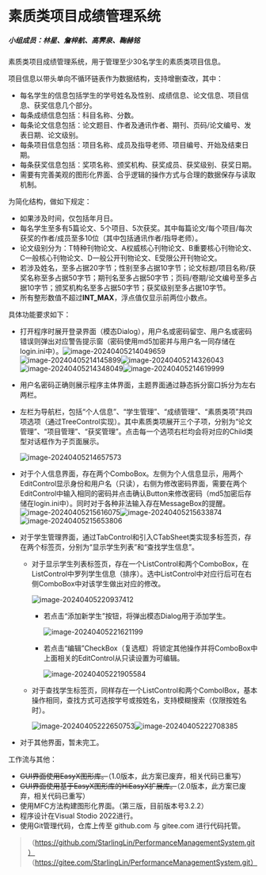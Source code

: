 # 素质类项目成绩管理系统

##### 小组成员：林星、詹梓航、高霁泉、鞠赫铭

素质类项目成绩管理系统，用于管理至少30名学生的素质类项目信息。

项目信息以带头单向不循环链表作为数据结构，支持增删查改，其中：
- 每名学生的信息包括学生的学号姓名及性别、成绩信息、论文信息、项目信息、获奖信息几个部分。
- 每条成绩信息包括：科目名称、分数。
- 每条论文信息包括：论文题目、作者及通讯作者、期刊、页码/论文编号、发表日期、论文级别。
- 每条项目信息包括：项目名称、成员及指导老师、项目编号、开始及结束日期。
- 每条获奖信息包括：奖项名称、颁奖机构、获奖成员、获奖级别、获奖日期。
- 需要有完善美观的图形化界面、合乎逻辑的操作方式与合理的数据保存与读取机制。

为简化结构，做如下规定：
- 如果涉及时间，仅包括年月日。
- 每名学生至多有5篇论文、5个项目、5次获奖。其中每篇论文/每个项目/每次获奖的作者/成员至多10位（其中包括通讯作者/指导老师）。
- 论文级别分为：T特种刊物论文、A权威核心刊物论文、B重要核心刊物论文、C一般核心刊物论文、D一般公开刊物论文、E受限公开刊物论文。
- 若涉及姓名，至多占据20字节；性别至多占据10字节；论文标题/项目名称/获奖名称至多占据50字节；期刊名至多占据50字节；页码/卷期/论文编号至多占据10字节；颁奖机构名至多占据50字节；获奖级别至多占据10字节。
- 所有整形数值不超过**INT_MAX**，浮点值仅显示前两位小数点。

具体功能要求如下：
- 打开程序时展开登录界面（模态Dialog），用户名或密码留空、用户名或密码错误则弹出对应警告提示窗（密码使用md5加密并与用户名一同存储在login.ini中）。![image-20240405214049659](./README/image-20240405214049659.png)![image-20240405214145899](./README/image-20240405214145899.png)![image-20240405214326043](./README/image-20240405214326043.png)![image-20240405214348049](./README/image-20240405214348049.png)![image-20240405214619999](./README/image-20240405214619999.png)

  

- 用户名密码正确则展示程序主体界面，主题界面通过静态拆分窗口拆分为左右两栏。

- 左栏为导航栏，包括“个人信息”、“学生管理”、“成绩管理”、“素质类项”共四项选项（通过TreeControl实现）。其中素质类项展开三个子项，分别为“论文管理”、“项目管理”、“获奖管理”。点击每一个选项右栏均会将对应的Child类型对话框作为子页面展示。

  ![image-20240405214657573](./README/image-20240405214657573.png)

- 对于个人信息界面，存在两个ComboBox。左侧为个人信息显示，用两个EditControl显示身份和用户名（只读），右侧为修改密码界面，需要在两个EditControl中输入相同的密码并点击确认Button来修改密码（md5加密后存储在login.ini中）。同时对于各种非法输入存在MessageBox的提醒。![image-20240405215616075](./README/image-20240405215616075.png)![image-20240405215633874](./README/image-20240405215633874.png)![image-20240405215653806](./README/image-20240405215653806.png)

- 对于学生管理界面，通过TabControl和引入CTabSheet类实现多标签页，存在两个标签页，分别为“显示学生列表”和“查找学生信息”。

  - 对于显示学生列表标签页，存在一个ListControl和两个ComboBox，在ListControl中罗列学生信息（排序）。选中ListControl中对应行后可在右侧ComboBox中对该学生做出对应的修改。

    ![image-20240405220937412](./README/image-20240405220937412.png)

    + 若点击“添加新学生”按钮，将弹出模态Dialog用于添加学生。

      ![image-20240405221621199](./README/image-20240405221621199.png)

    + 若点击“编辑”CheckBox（复选框）将锁定其他操作并将ComboBox中上面相关的EditControl从只读设置为可编辑。

      ![image-20240405221905584](./README/image-20240405221905584.png)

  - 对于查找学生标签页，同样存在一个ListControl和两个CombolBox，基本操作相同，查找方式可选按学号或按姓名，支持模糊搜索（仅限按姓名时）。

    ![image-20240405222650753](./README/image-20240405222650753.png)![image-20240405222708385](./README/image-20240405222708385.png)

- 对于其他界面，暂未完工。

  

工作流与其他：

- ~~GUI界面使用EasyX图形库。~~（1.0版本，此方案已废弃，相关代码已重写）
- ~~GUI界面使用基于EasyX图形库的HiEasyX扩展库。~~（2.0版本，此方案已废弃，相关代码已重写）
- 使用MFC方法构建图形化界面。（第三版，目前版本号3.2.2）
- 程序设计在Visual Stodio 2022进行。
- 使用Git管理代码，仓库上传至 github.com 与 gitee.com 进行代码托管。
>（https://github.com/StarlingLin/PerformanceManagementSystem.git）  
>（https://gitee.com/StarlingLin/PerformanceManagementSystem.git）